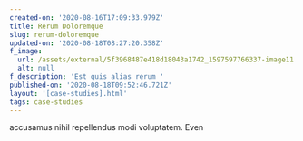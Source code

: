 ```yaml
---
created-on: '2020-08-16T17:09:33.979Z'
title: Rerum Doloremque
slug: rerum-doloremque
updated-on: '2020-08-18T08:27:20.358Z'
f_image:
  url: /assets/external/5f3968487e418d18043a1742_1597597766337-image11.jpg
  alt: null
f_description: 'Est quis alias rerum '
published-on: '2020-08-18T09:52:46.721Z'
layout: '[case-studies].html'
tags: case-studies
---
```


accusamus nihil repellendus modi voluptatem. Even

‍
